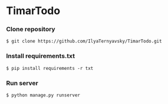 # TimarTodo

### Clone repository 
``` git 
$ git clone https://github.com/IlyaTernyavsky/TimarTodo.git
```


### Install requirements.txt
``` git 
$ pip install requirements -r txt
```

### Run server
``` git 
$ python manage.py runserver
```

